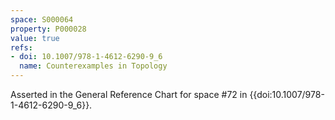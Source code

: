 ```yaml
---
space: S000064
property: P000028
value: true
refs:
- doi: 10.1007/978-1-4612-6290-9_6
  name: Counterexamples in Topology
---
```


Asserted in the General Reference Chart for space #72 in
{{doi:10.1007/978-1-4612-6290-9_6}}.
